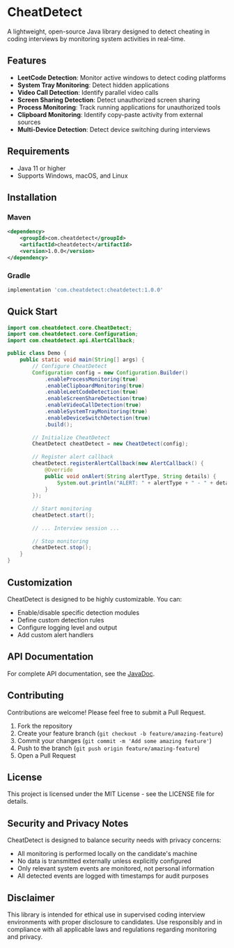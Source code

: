 # CheatDetect

A lightweight, open-source Java library designed to detect cheating in coding interviews by monitoring system activities in real-time.

## Features

- **LeetCode Detection**: Monitor active windows to detect coding platforms
- **System Tray Monitoring**: Detect hidden applications
- **Video Call Detection**: Identify parallel video calls
- **Screen Sharing Detection**: Detect unauthorized screen sharing
- **Process Monitoring**: Track running applications for unauthorized tools
- **Clipboard Monitoring**: Identify copy-paste activity from external sources
- **Multi-Device Detection**: Detect device switching during interviews

## Requirements

- Java 11 or higher
- Supports Windows, macOS, and Linux

## Installation

### Maven

```xml
<dependency>
    <groupId>com.cheatdetect</groupId>
    <artifactId>cheatdetect</artifactId>
    <version>1.0.0</version>
</dependency>
```

### Gradle

```groovy
implementation 'com.cheatdetect:cheatdetect:1.0.0'
```

## Quick Start

```java
import com.cheatdetect.core.CheatDetect;
import com.cheatdetect.core.Configuration;
import com.cheatdetect.api.AlertCallback;

public class Demo {
    public static void main(String[] args) {
        // Configure CheatDetect
        Configuration config = new Configuration.Builder()
            .enableProcessMonitoring(true)
            .enableClipboardMonitoring(true)
            .enableLeetCodeDetection(true)
            .enableScreenShareDetection(true)
            .enableVideoCallDetection(true)
            .enableSystemTrayMonitoring(true)
            .enableDeviceSwitchDetection(true)
            .build();
            
        // Initialize CheatDetect
        CheatDetect cheatDetect = new CheatDetect(config);
        
        // Register alert callback
        cheatDetect.registerAlertCallback(new AlertCallback() {
            @Override
            public void onAlert(String alertType, String details) {
                System.out.println("ALERT: " + alertType + " - " + details);
            }
        });
        
        // Start monitoring
        cheatDetect.start();
        
        // ... Interview session ...
        
        // Stop monitoring
        cheatDetect.stop();
    }
}
```

## Customization

CheatDetect is designed to be highly customizable. You can:

- Enable/disable specific detection modules
- Define custom detection rules
- Configure logging level and output
- Add custom alert handlers

## API Documentation

For complete API documentation, see the [JavaDoc](https://cheatdetect.github.io/docs).

## Contributing

Contributions are welcome! Please feel free to submit a Pull Request.

1. Fork the repository
2. Create your feature branch (`git checkout -b feature/amazing-feature`)
3. Commit your changes (`git commit -m 'Add some amazing feature'`)
4. Push to the branch (`git push origin feature/amazing-feature`)
5. Open a Pull Request

## License

This project is licensed under the MIT License - see the LICENSE file for details.

## Security and Privacy Notes

CheatDetect is designed to balance security needs with privacy concerns:

- All monitoring is performed locally on the candidate's machine
- No data is transmitted externally unless explicitly configured
- Only relevant system events are monitored, not personal information
- All detected events are logged with timestamps for audit purposes

## Disclaimer

This library is intended for ethical use in supervised coding interview environments with proper disclosure to candidates. Use responsibly and in compliance with all applicable laws and regulations regarding monitoring and privacy.
